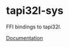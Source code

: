 # tapi32l-sys #
FFI bindings to tapi32l.

[Documentation](https://retep998.github.io/doc/tapi32l-sys/)
